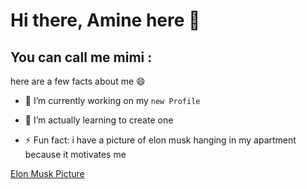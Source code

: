 # Hi there, Amine here 👋

## You can call me mimi :

here are a few facts about me 😄

- 🔭 I’m currently working on my `new Profile`
- 🌱 I’m actually learning to create one 

- ⚡ Fun fact: i have a picture of elon musk hanging in my apartment because it motivates me

 [Elon Musk Picture](https://www.bing.com/search?pglt=41&q=elon+musk&cvid=8cf1d1679d9b42a988a0d7952157987c&gs_lcrp=EgZjaHJvbWUqBggAEAAYQDIGCAAQABhAMgYIARAuGEAyBggCEAAYQDIGCAMQABhAMgYIBBAAGEAyBggFEAAYQDIGCAYQABhAMgYIBxAAGEAyBggIEAAYQNIBCDMxNjJqMGoxqAIAsAIA&FORM=ANNTA1&ucpdpc=UCPD&PC=LCTS) 
  
